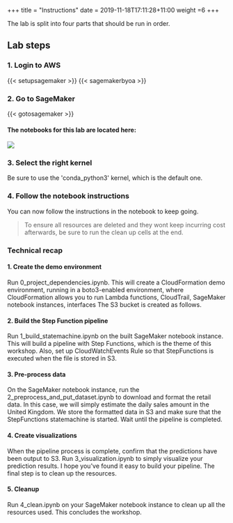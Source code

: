 +++
title = "Instructions"
date = 2019-11-18T17:11:28+11:00
weight =6
+++

The lab is split into four parts that should be run in order.


## Lab steps

### 1. Login to AWS
{{< setupsagemaker >}}
{{< sagemakerbyoa >}}


### 2. Go to SageMaker

{{< gotosagemaker >}}

#### The notebooks for this lab are located here:
![](/images/module-forecasting/lab3_notebooks.png)


### 3. Select the right kernel
Be sure to use the 'conda_python3' kernel, which is the default one.


### 4. Follow the notebook instructions
You can now follow the instructions in the notebook to keep going.
> To ensure all resources are deleted and they wont keep incurring cost afterwards, be sure to run the clean up cells at the end.


### Technical recap

#### 1. Create the demo environment
Run 0_project_dependencies.ipynb. This will create a CloudFormation demo environment, running in a boto3-enabled environment, where CloudFormation allows you to run Lambda functions, CloudTrail, SageMaker notebook instances, interfaces The S3 bucket is created as follows.


#### 2. Build the Step Function pipeline 
Run 1_build_statemachine.ipynb on the built SageMaker notebook instance.
This will build a pipeline with Step Functions, which is the theme of this workshop. 
Also, set up CloudWatchEvents Rule so that StepFunctions is executed when the file is stored in S3.


#### 3. Pre-process data
On the SageMaker notebook instance, run the 2_preprocess_and_put_dataset.ipynb to download and format the retail data. 
In this case, we will simply estimate the daily sales amount in the United Kingdom. 
We store the formatted data in S3 and make sure that the StepFunctions statemachine is started. 
Wait until the pipeline is completed.


#### 4. Create visualizations
When the pipeline process is complete, confirm that the predictions have been output to S3. 
Run 3_visualization.ipynb to simply visualize your prediction results. 
I hope you've found it easy to build your pipeline. The final step is to clean up the resources.


#### 5. Cleanup
Run 4_clean.ipynb on your SageMaker notebook instance to clean up all the resources used. This concludes the workshop.